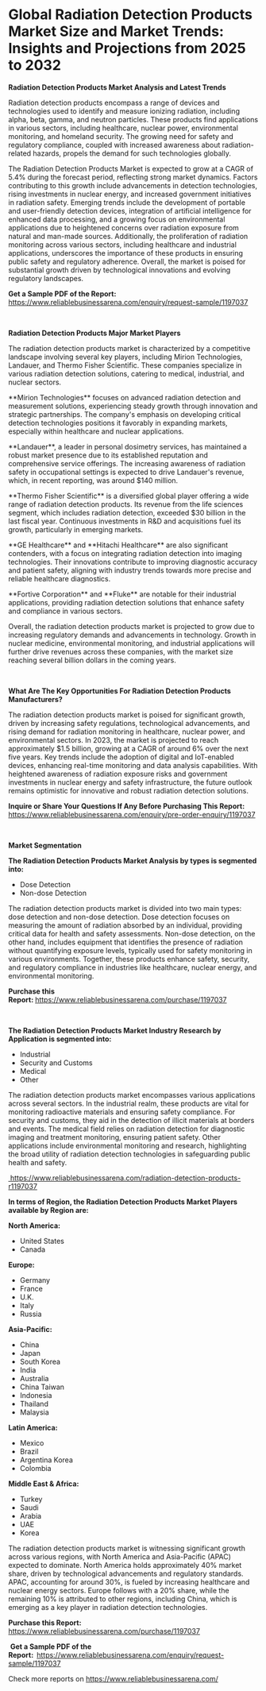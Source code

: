 <p><h1>Global Radiation Detection Products Market Size and Market Trends: Insights and Projections from 2025 to 2032</h1></p><p><strong>Radiation Detection Products Market Analysis and Latest Trends</strong></p>
<p><p>Radiation detection products encompass a range of devices and technologies used to identify and measure ionizing radiation, including alpha, beta, gamma, and neutron particles. These products find applications in various sectors, including healthcare, nuclear power, environmental monitoring, and homeland security. The growing need for safety and regulatory compliance, coupled with increased awareness about radiation-related hazards, propels the demand for such technologies globally.</p><p>The Radiation Detection Products Market is expected to grow at a CAGR of 5.4% during the forecast period, reflecting strong market dynamics. Factors contributing to this growth include advancements in detection technologies, rising investments in nuclear energy, and increased government initiatives in radiation safety. Emerging trends include the development of portable and user-friendly detection devices, integration of artificial intelligence for enhanced data processing, and a growing focus on environmental applications due to heightened concerns over radiation exposure from natural and man-made sources. Additionally, the proliferation of radiation monitoring across various sectors, including healthcare and industrial applications, underscores the importance of these products in ensuring public safety and regulatory adherence. Overall, the market is poised for substantial growth driven by technological innovations and evolving regulatory landscapes.</p></p>
<p><strong>Get a Sample PDF of the Report:&nbsp;</strong> <a href="https://www.reliablebusinessarena.com/enquiry/request-sample/1197037?utm_campaign=3212&utm_medium=2&utm_source=Github&utm_content=ia&utm_term=10042025&utm_id=radiation-detection-products">https://www.reliablebusinessarena.com/enquiry/request-sample/1197037</a></p>
<p>&nbsp;</p>
<p><strong>Radiation Detection Products Major Market Players</strong></p>
<p><p>The radiation detection products market is characterized by a competitive landscape involving several key players, including Mirion Technologies, Landauer, and Thermo Fisher Scientific. These companies specialize in various radiation detection solutions, catering to medical, industrial, and nuclear sectors.</p><p>**Mirion Technologies** focuses on advanced radiation detection and measurement solutions, experiencing steady growth through innovation and strategic partnerships. The company's emphasis on developing critical detection technologies positions it favorably in expanding markets, especially within healthcare and nuclear applications.</p><p>**Landauer**, a leader in personal dosimetry services, has maintained a robust market presence due to its established reputation and comprehensive service offerings. The increasing awareness of radiation safety in occupational settings is expected to drive Landauer's revenue, which, in recent reporting, was around $140 million.</p><p>**Thermo Fisher Scientific** is a diversified global player offering a wide range of radiation detection products. Its revenue from the life sciences segment, which includes radiation detection, exceeded $30 billion in the last fiscal year. Continuous investments in R&D and acquisitions fuel its growth, particularly in emerging markets.</p><p>**GE Healthcare** and **Hitachi Healthcare** are also significant contenders, with a focus on integrating radiation detection into imaging technologies. Their innovations contribute to improving diagnostic accuracy and patient safety, aligning with industry trends towards more precise and reliable healthcare diagnostics.</p><p>**Fortive Corporation** and **Fluke** are notable for their industrial applications, providing radiation detection solutions that enhance safety and compliance in various sectors.</p><p>Overall, the radiation detection products market is projected to grow due to increasing regulatory demands and advancements in technology. Growth in nuclear medicine, environmental monitoring, and industrial applications will further drive revenues across these companies, with the market size reaching several billion dollars in the coming years.</p></p>
<p>&nbsp;</p>
<p><strong>What Are The Key Opportunities For Radiation Detection Products Manufacturers?</strong></p>
<p><p>The radiation detection products market is poised for significant growth, driven by increasing safety regulations, technological advancements, and rising demand for radiation monitoring in healthcare, nuclear power, and environmental sectors. In 2023, the market is projected to reach approximately $1.5 billion, growing at a CAGR of around 6% over the next five years. Key trends include the adoption of digital and IoT-enabled devices, enhancing real-time monitoring and data analysis capabilities. With heightened awareness of radiation exposure risks and government investments in nuclear energy and safety infrastructure, the future outlook remains optimistic for innovative and robust radiation detection solutions.</p></p>
<p><strong>Inquire or Share Your Questions If Any Before Purchasing This Report:</strong> <a href="https://www.reliablebusinessarena.com/enquiry/pre-order-enquiry/1197037?utm_campaign=3212&utm_medium=2&utm_source=Github&utm_content=ia&utm_term=10042025&utm_id=radiation-detection-products">https://www.reliablebusinessarena.com/enquiry/pre-order-enquiry/1197037</a></p>
<p>&nbsp;</p>
<p><strong>Market Segmentation</strong></p>
<p><strong>The Radiation Detection Products Market Analysis by types is segmented into:</strong></p>
<p><ul><li>Dose Detection</li><li>Non-dose Detection</li></ul></p>
<p><p>The radiation detection products market is divided into two main types: dose detection and non-dose detection. Dose detection focuses on measuring the amount of radiation absorbed by an individual, providing critical data for health and safety assessments. Non-dose detection, on the other hand, includes equipment that identifies the presence of radiation without quantifying exposure levels, typically used for safety monitoring in various environments. Together, these products enhance safety, security, and regulatory compliance in industries like healthcare, nuclear energy, and environmental monitoring.</p></p>
<p><strong>Purchase this Report:&nbsp;</strong><a href="https://www.reliablebusinessarena.com/purchase/1197037?utm_campaign=3212&utm_medium=2&utm_source=Github&utm_content=ia&utm_term=10042025&utm_id=radiation-detection-products">https://www.reliablebusinessarena.com/purchase/1197037</a></p>
<p>&nbsp;</p>
<p><strong>The Radiation Detection Products Market Industry Research by Application is segmented into:</strong></p>
<p><ul><li>Industrial</li><li>Security and Customs</li><li>Medical</li><li>Other</li></ul></p>
<p><p>The radiation detection products market encompasses various applications across several sectors. In the industrial realm, these products are vital for monitoring radioactive materials and ensuring safety compliance. For security and customs, they aid in the detection of illicit materials at borders and events. The medical field relies on radiation detection for diagnostic imaging and treatment monitoring, ensuring patient safety. Other applications include environmental monitoring and research, highlighting the broad utility of radiation detection technologies in safeguarding public health and safety.</p></p>
<p><a href="https://www.reliablebusinessarena.com/radiation-detection-products-r1197037?utm_campaign=3212&utm_medium=2&utm_source=Github&utm_content=ia&utm_term=10042025&utm_id=radiation-detection-products">&nbsp;https://www.reliablebusinessarena.com/radiation-detection-products-r1197037</a></p>
<p><strong>In terms of Region, the Radiation Detection Products Market Players available by Region are:</strong></p>
<p>
    <p> <strong> North America: </strong>
        <ul>
            <li>United States</li>
            <li>Canada</li>
        </ul>
        </p> 
    <p> <strong> Europe: </strong>
        <ul>
            <li>Germany</li>
            <li>France</li>
            <li>U.K.</li>
            <li>Italy</li>
            <li>Russia</li>
        </ul>
        </p> 
    <p> <strong> Asia-Pacific: </strong>
        <ul>
            <li>China</li>
            <li>Japan</li>
            <li>South Korea</li>
            <li>India</li>
            <li>Australia</li>
            <li>China Taiwan</li>
            <li>Indonesia</li>
            <li>Thailand</li>
            <li>Malaysia</li>
        </ul>
        </p> 
    <p> <strong> Latin America: </strong>
        <ul>
            <li>Mexico</li>
            <li>Brazil</li>
            <li>Argentina Korea</li>
            <li>Colombia</li>
        </ul>
        </p> 
    <p> <strong> Middle East & Africa: </strong>
        <ul>
            <li>Turkey</li>
            <li>Saudi</li>
            <li>Arabia</li>
            <li>UAE</li>
            <li>Korea</li>
        </ul>
    </p>
    </p>
<p><p>The radiation detection products market is witnessing significant growth across various regions, with North America and Asia-Pacific (APAC) expected to dominate. North America holds approximately 40% market share, driven by technological advancements and regulatory standards. APAC, accounting for around 30%, is fueled by increasing healthcare and nuclear energy sectors. Europe follows with a 20% share, while the remaining 10% is attributed to other regions, including China, which is emerging as a key player in radiation detection technologies.</p></p>
<p><strong>Purchase this Report: </strong><a href="https://www.reliablebusinessarena.com/purchase/1197037?utm_campaign=3212&utm_medium=2&utm_source=Github&utm_content=ia&utm_term=10042025&utm_id=radiation-detection-products">https://www.reliablebusinessarena.com/purchase/1197037</a></p>
<p>&nbsp;<strong>Get a Sample PDF of the Report:&nbsp;&nbsp;</strong><a href="https://www.reliablebusinessarena.com/enquiry/request-sample/1197037?utm_campaign=3212&utm_medium=2&utm_source=Github&utm_content=ia&utm_term=10042025&utm_id=radiation-detection-products">https://www.reliablebusinessarena.com/enquiry/request-sample/1197037</a></p>
<p><strong></strong></p>
<p>Check more reports on <a href="https://www.reliablebusinessarena.com/?utm_campaign=3212&utm_medium=2&utm_source=Github&utm_content=ia&utm_term=10042025&utm_id=radiation-detection-products">https://www.reliablebusinessarena.com/</a></p>